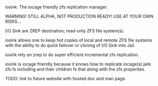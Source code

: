 iosink: The iocage friendly zfs replication manager.

WARNING! STILL ALPHA, NOT PRODUCTION READY! USE AT YOUR OWN RISKS...

I/O Sink are ZREP destination; read-only ZFS file system(s).

iosink allows one to keep hot copies of local and remote ZFS file systems
with the ability to do quick failover or cloning of I/O Sink into Jail.

iosink rely on zrep to do super efficient incremental zfs replication.

iosink is iocage friendly because it knows how to replicate iocage(s) jails
zfs fs including and their children fs that along with the zfs properties.

TODO: link to future website with hosted doc and man page.
